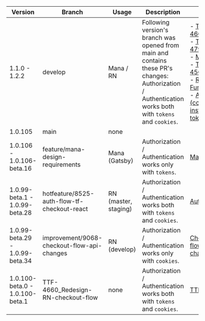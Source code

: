 | Version                         | Branch                                      | Usage                | Description                                                                                                                                                    | PR                                                                                                                                                                                                                                                                                                                                                                                                                                                                                                                                          |
| ------------------------------- | ------------------------------------------- | -------------------- | -------------------------------------------------------------------------------------------------------------------------------------------------------------- | ------------------------------------------------------------------------------------------------------------------------------------------------------------------------------------------------------------------------------------------------------------------------------------------------------------------------------------------------------------------------------------------------------------------------------------------------------------------------------------------------------------------------------------------- |
| 1.1.0 - 1.2.2                   | develop                                     | Mana / RN            | Following version's branch was opened from main and contains these PR's changes: <br /> Authorization / Authentication works both with `tokens` and `cookies`. | - [TTF-4660](https://github.com/theticketfairy/tf-checkout-react/pull/204) <br /> - [TTF-4794](https://github.com/theticketfairy/tf-checkout-react/pull/203) <br /> - [Mana](https://github.com/theticketfairy/tf-checkout-react/pull/201) <br /> - [TTF-4566](https://github.com/theticketfairy/tf-checkout-react/pull/200) <br /> - [Register Functionality](https://github.com/theticketfairy/tf-checkout-react/pull/147) <br /> - [Auth Flow (cookies instead of tokens)](https://github.com/theticketfairy/tf-checkout-react/pull/142) |
| 1.0.105                         | main                                        | none                 |                                                                                                                                                                |
| 1.0.106 - 1.0.106-beta.16       | feature/mana-design-requirements            | Mana (Gatsby)        | Authorization / Authentication works only with `tokens`.                                                                                                       | [Mana](https://github.com/theticketfairy/tf-checkout-react/pull/201)                                                                                                                                                                                                                                                                                                                                                                                                                                                                        |
| 1.0.99-beta.1 - 1.0.99-beta.28  | hotfeature/8525-auth-flow-tf-checkout-react | RN (master, staging) | Authorization / Authentication works both with `tokens` and `cookies`.                                                                                         | [Auth flow](https://github.com/theticketfairy/tf-checkout-react/pull/142)                                                                                                                                                                                                                                                                                                                                                                                                                                                                   |
| 1.0.99-beta.29 - 1.0.99-beta.34 | improvement/9068-checkout-flow-api-changes  | RN (develop)         | Authorization / Authentication works only with `cookies`.                                                                                                      | [Checkout flow API changes](https://github.com/theticketfairy/tf-checkout-react/pull/197)                                                                                                                                                                                                                                                                                                                                                                                                                                                   |
| 1.0.100-beta.0 - 1.0.100-beta.1 | TTF-4660_Redesign-RN-checkout-flow          | none                 | Authorization / Authentication works both with `tokens` and ``cookies``.                                                                                       | [TTF-4660](https://github.com/theticketfairy/tf-checkout-react/pull/204)                                                                                                                                                                                                                                                                                                                                                                                                                                                                    |
